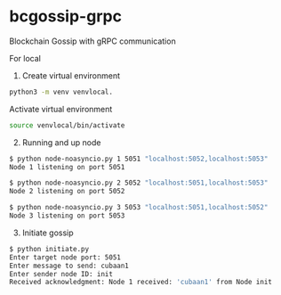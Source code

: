 # bcgossip-grpc
Blockchain Gossip with gRPC communication

For local
1. Create virtual environment 
```bash
python3 -m venv venvlocal. 
```
Activate virtual environment

```bash
source venvlocal/bin/activate 
```


2. Running and up node
```bash
$ python node-noasyncio.py 1 5051 "localhost:5052,localhost:5053"
Node 1 listening on port 5051
```
```bash
$ python node-noasyncio.py 2 5052 "localhost:5051,localhost:5053"
Node 2 listening on port 5052
```
```bash
$ python node-noasyncio.py 3 5053 "localhost:5051,localhost:5052"
Node 3 listening on port 5053
```


3. Initiate gossip
```bash
$ python initiate.py  
Enter target node port: 5051  
Enter message to send: cubaan1  
Enter sender node ID: init  
Received acknowledgment: Node 1 received: 'cubaan1' from Node init
```


